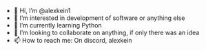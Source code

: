 - 👋 Hi, I’m @alexkein1
- 👀 I’m interested in development of software or anything else
- 🌱 I’m currently learning Python
- 💞️ I’m looking to collaborate on anything, if only there was an idea
- 📫 How to reach me: On discord, alexkein

<!---
alexkein1/alexkein1 is a ✨ special ✨ repository because its `README.md` (this file) appears on your GitHub profile.
You can click the Preview link to take a look at your changes.
--->
